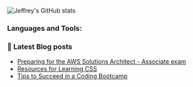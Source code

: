![Jeffrey's GitHub stats](https://github-readme-stats.vercel.app/api?username=jeffreyquan&theme=tokyonight&show_icons=true)

### Languages and Tools:

### 📝 Latest Blog posts

<!-- BLOG-POST-LIST:START -->
- [Preparing for the AWS Solutions Architect - Associate exam](https://www.jeffreyquan.com/blog/preparing-for-the-aws-solutions-architect-associate-exam)
- [Resources for Learning CSS](https://www.jeffreyquan.com/blog/resources-for-learning-css)
- [Tips to Succeed in a Coding Bootcamp](https://www.jeffreyquan.com/blog/tips-to-succeed-in-a-coding-bootcamp)
<!-- BLOG-POST-LIST:END -->
